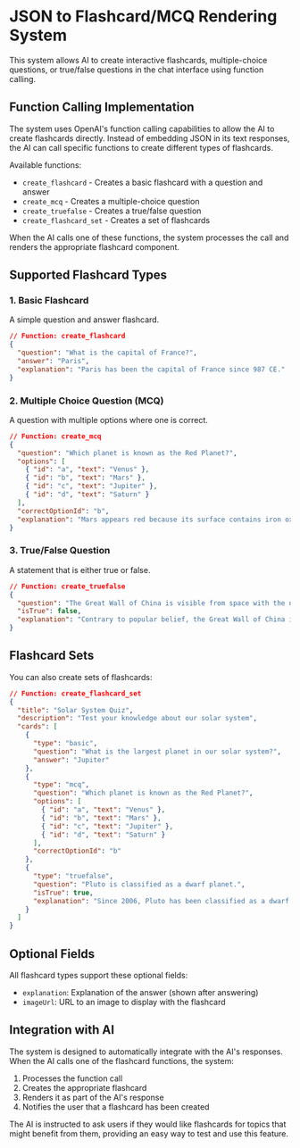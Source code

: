 # JSON to Flashcard/MCQ Rendering System

This system allows AI to create interactive flashcards, multiple-choice questions, or true/false questions in the chat interface using function calling.

## Function Calling Implementation

The system uses OpenAI's function calling capabilities to allow the AI to create flashcards directly. Instead of embedding JSON in its text responses, the AI can call specific functions to create different types of flashcards.

Available functions:
- `create_flashcard` - Creates a basic flashcard with a question and answer
- `create_mcq` - Creates a multiple-choice question
- `create_truefalse` - Creates a true/false question
- `create_flashcard_set` - Creates a set of flashcards

When the AI calls one of these functions, the system processes the call and renders the appropriate flashcard component.

## Supported Flashcard Types

### 1. Basic Flashcard

A simple question and answer flashcard.

```json
// Function: create_flashcard
{
  "question": "What is the capital of France?",
  "answer": "Paris",
  "explanation": "Paris has been the capital of France since 987 CE."
}
```

### 2. Multiple Choice Question (MCQ)

A question with multiple options where one is correct.

```json
// Function: create_mcq
{
  "question": "Which planet is known as the Red Planet?",
  "options": [
    { "id": "a", "text": "Venus" },
    { "id": "b", "text": "Mars" },
    { "id": "c", "text": "Jupiter" },
    { "id": "d", "text": "Saturn" }
  ],
  "correctOptionId": "b",
  "explanation": "Mars appears red because its surface contains iron oxide (rust)."
}
```

### 3. True/False Question

A statement that is either true or false.

```json
// Function: create_truefalse
{
  "question": "The Great Wall of China is visible from space with the naked eye.",
  "isTrue": false,
  "explanation": "Contrary to popular belief, the Great Wall of China is not visible from space with the naked eye. This is a common misconception."
}
```

## Flashcard Sets

You can also create sets of flashcards:

```json
// Function: create_flashcard_set
{
  "title": "Solar System Quiz",
  "description": "Test your knowledge about our solar system",
  "cards": [
    {
      "type": "basic",
      "question": "What is the largest planet in our solar system?",
      "answer": "Jupiter"
    },
    {
      "type": "mcq",
      "question": "Which planet is known as the Red Planet?",
      "options": [
        { "id": "a", "text": "Venus" },
        { "id": "b", "text": "Mars" },
        { "id": "c", "text": "Jupiter" },
        { "id": "d", "text": "Saturn" }
      ],
      "correctOptionId": "b"
    },
    {
      "type": "truefalse",
      "question": "Pluto is classified as a dwarf planet.",
      "isTrue": true,
      "explanation": "Since 2006, Pluto has been classified as a dwarf planet by the International Astronomical Union."
    }
  ]
}
```

## Optional Fields

All flashcard types support these optional fields:

- `explanation`: Explanation of the answer (shown after answering)
- `imageUrl`: URL to an image to display with the flashcard

## Integration with AI

The system is designed to automatically integrate with the AI's responses. When the AI calls one of the flashcard functions, the system:

1. Processes the function call
2. Creates the appropriate flashcard
3. Renders it as part of the AI's response
4. Notifies the user that a flashcard has been created

The AI is instructed to ask users if they would like flashcards for topics that might benefit from them, providing an easy way to test and use this feature. 